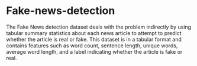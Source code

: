 # Fake-news-detection
The Fake News detection dataset deals with the problem indirectly by using tabular summary statistics about each news article to attempt to predict whether the article is real or fake. This dataset is in a tabular format and contains features such as word count, sentence length, unique words, average word length, and a label indicating whether the article is fake or real.
